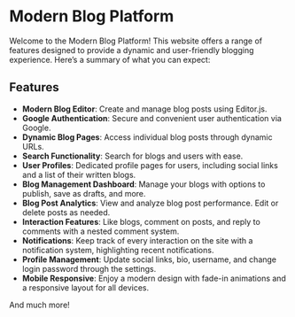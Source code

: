 # Modern Blog Platform

Welcome to the Modern Blog Platform! This website offers a range of features designed to provide a dynamic and user-friendly blogging experience. Here’s a summary of what you can expect:

## Features

- **Modern Blog Editor**: Create and manage blog posts using Editor.js.
- **Google Authentication**: Secure and convenient user authentication via Google.
- **Dynamic Blog Pages**: Access individual blog posts through dynamic URLs.
- **Search Functionality**: Search for blogs and users with ease.
- **User Profiles**: Dedicated profile pages for users, including social links and a list of their written blogs.
- **Blog Management Dashboard**: Manage your blogs with options to publish, save as drafts, and more.
- **Blog Post Analytics**: View and analyze blog post performance. Edit or delete posts as needed.
- **Interaction Features**: Like blogs, comment on posts, and reply to comments with a nested comment system.
- **Notifications**: Keep track of every interaction on the site with a notification system, highlighting recent notifications.
- **Profile Management**: Update social links, bio, username, and change login password through the settings.
- **Mobile Responsive**: Enjoy a modern design with fade-in animations and a responsive layout for all devices.

And much more!
